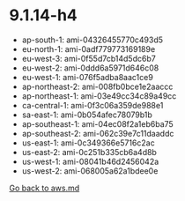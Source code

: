 
 # 9.1.14-h4
- ap-south-1: ami-04326455770c493d5
- eu-north-1: ami-0adf779773169189e
- eu-west-3: ami-0f55d7cb14d5dc6b7
- eu-west-2: ami-0ddd6a5971d646c08
- eu-west-1: ami-076f5adba8aac1ce9
- ap-northeast-2: ami-008fb0bce1e2aaccc
- ap-northeast-1: ami-03e49cc34c89a49cc
- ca-central-1: ami-0f3c06a359de988e1
- sa-east-1: ami-0b054afec78079b1b
- ap-southeast-1: ami-04ec08f2a1eb6ba75
- ap-southeast-2: ami-062c39e7c11daaddc
- us-east-1: ami-0c349366e5716c2ac
- us-east-2: ami-0c251b335cb6a4d8b
- us-west-1: ami-08041b46d2456042a
- us-west-2: ami-068005a62a1bdee0e

[Go back to aws.md](../../aws.md) 
